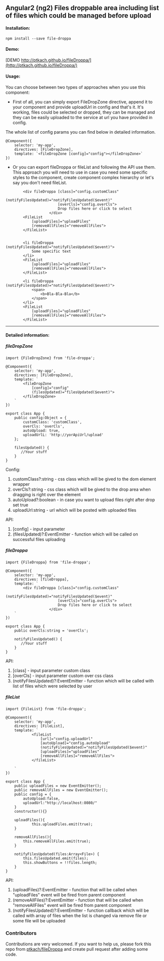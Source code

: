 ## Angular2 (ng2) Files droppable area including list of files which could be managed before upload

#### Installation:

```
npm install --save file-droppa
```

#### Demo:
[DEMO http://ptkach.github.io/fileDroppa/](http://ptkach.github.io/fileDroppa/)


#### Usage:

You can choose between two types of approaches when you use this component:

- First of all, you can simply export FileDropZone directive, append it to your component and provide uploadUrl in config and that's it. 
  It's working, files could be selected or dropped, they can be managed and they can be easily uploaded to the service at url you have provided in config.

The whole list of config params you can find below in detailed information. 

```
@Component({
    selector: 'my-app',
    directives: [FileDropZone],
    template: `<fileDropZone [config]="config"></fileDropZone>`
}) 
```

- Or you can export fileDroppa or fileList and following the API use them. 
  This approach you will need to use in case you need some specific styles to the component, create component complex hierarchy or let's say you don't need fileList.

```
        <div fileDroppa [class]="config.customClass"
                        (notifyFilesUpdated)="notifyFilesUpdated($event)"
                        [overCls]="config.overCls">
                        Drop files here or click to select
                    </div>
        <FileList
            [uploadFiles]="uploadFiles"
            [removeAllFiles]="removeAllFiles">
        </FileList>
        
```
```
        <li fileDroppa (notifyFilesUpdated)="notifyFilesUpdated($event)">
            Some specific text
        </li>
        <FileList
            [uploadFiles]="uploadFiles"
            [removeAllFiles]="removeAllFiles">
        </FileList>

```        
```
        <li fileDroppa (notifyFilesUpdated)="notifyFilesUpdated($event)">
            <span>
                <b>Bla-Bla-Bla</b>
            </span>
        </li>
        <FileList
            [uploadFiles]="uploadFiles"
            [removeAllFiles]="removeAllFiles">
        </FileList>
``` 
---------

#### Detailed information:

##### fileDropZone

```
import {FileDropZone} from 'file-droppa';

@Component({
    selector: 'my-app',
    directives: [FileDropZone],
    template: `
        <fileDropZone
            [config]="config"
            (filesUpdated)="filesUpdated($event)">
        </fileDropZone>
    `
})

export class App {
    public config:Object = {
        customClass: 'customClass',
        overCls: 'overCls',
        autoUpload: true, 
        uploadUrlL: 'http://yorApiUrl/upload'
    };
    
    filesUpdated() {
       //Your stuff
    }
}
```
Config:

1. customClass?:string - css class which will be gived to the dom element wrapper
2. overCls?:string - css class which will be gived to the drop area when dragging is right over the element
3. autoUpload?:boolean - in case you want to upload files right after drop set true
4. uploadUrl:string - url which will be posted with uploaded files


API:

1. [config] - input parameter
2. (filesUpdated)?:EventEmitter - function which will be called on successful files uploading


##### fileDroppa

```
import {FileDroppa} from 'file-droppa';

@Component({
    selector: 'my-app',
    directives: [fileDroppa],
    template: `
        <div fileDroppa [class]="config.customClass"
                        (notifyFilesUpdated)="notifyFilesUpdated($event)"
                        [overCls]="config.overCls">
                        Drop files here or click to select
                    </div>
    `
})

export class App {
    public overCls:string = 'overCls';
    
    notifyFilesUpdated() {
       //Your stuff
    }
}
```

API:

1. [class] - input parameter custom class
2. [overCls] - input parameter custom over css class
3. (notifyFilesUpdated)?:EventEmitter - function which will be called with list of files which were selected by user



##### fileList


```
import {FileList} from 'file-droppa';

@Component({
    selector: 'my-app',
    directives: [FileList],
    template: `
            <fileList
                [url]="config.uploadUrl"
                [autoUpload]="config.autoUpload"
                (notifyFilesUpdated)="notifyFilesUpdated($event)"
                [uploadFiles]="uploadFiles"
                [removeAllFiles]="removeAllFiles">
            </fileList>

    `
})

export class App {
    public uploadFiles = new EventEmitter();
    public removeAllFiles = new EventEmitter();
    public config = {
        autoUpload:false,
        uploadUrl:"http://localhost:8080/"
    }
    constructor(){}
    
    uploadFiles(){
            this.uploadFiles.emit(true);
    }

    removeAllFiles(){
        this.removeAllFiles.emit(true);
    }

    notifyFilesUpdated(files:Array<File>) {
        this.filesUpdated.emit(files);
        this.showButtons = !!files.length;
    }
}
```

API:

1. (uploadFiles)?:EventEmitter - function that will be called when "uploadFiles" event will be fired from parent component
2. (removeAllFiles)?:EventEmitter - function that will be called when "removeAllFiles" event will be fired from parent component
2. (notifyFilesUpdated)?:EventEmitter - function callback which will be called with array of files when the list is changed via remove file or some file will be uploaded

 
### Contributors
Contributions are very welcomed.
If you want to help us, please fork this repo from [ptkach/fileDroppa](ptkach/fileDroppa) and create pull request after adding some code.